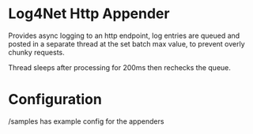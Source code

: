 Log4Net Http Appender
===

Provides async logging to an http endpoint, log entries are queued and posted in a separate thread at the set 
batch max value, to prevent overly chunky requests. 

Thread sleeps after processing for 200ms then rechecks the queue. 

Configuration
===

/samples has example config for the appenders